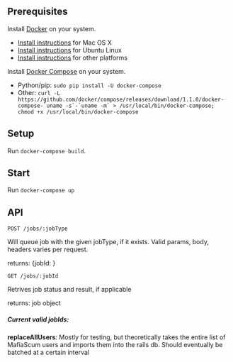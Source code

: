 ## Prerequisites

Install [Docker](https://www.docker.com/) on your system.

* [Install instructions](https://docs.docker.com/installation/mac/) for Mac OS X
* [Install instructions](https://docs.docker.com/installation/ubuntulinux/) for Ubuntu Linux
* [Install instructions](https://docs.docker.com/installation/) for other platforms

Install [Docker Compose](http://docs.docker.com/compose/) on your system.

* Python/pip: `sudo pip install -U docker-compose`
* Other: ``curl -L https://github.com/docker/compose/releases/download/1.1.0/docker-compose-`uname -s`-`uname -m` > /usr/local/bin/docker-compose; chmod +x /usr/local/bin/docker-compose``
## Setup

Run `docker-compose build`.

## Start

Run `docker-compose up` 

## API

`POST /jobs/:jobType`

Will queue job with the given jobType, if it exists.
Valid params, body, headers varies per request.

returns: {jobId: <job id>}

`GET /jobs/:jobId`

Retrives job status and result, if applicable

returns: job object

##### Current valid jobIds:

**replaceAllUsers**: Mostly for testing, but theoretically takes the entire list of MafiaScum users and imports them into the rails db.  Should eventually be batched at a certain interval